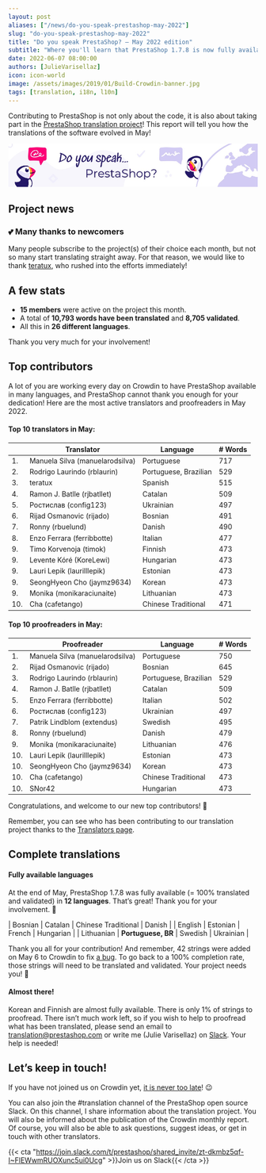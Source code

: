 ```yaml
---
layout: post
aliases: ["/news/do-you-speak-prestashop-may-2022"]
slug: "do-you-speak-prestashop-may-2022"
title: "Do you speak PrestaShop? – May 2022 edition"
subtitle: "Where you'll learn that PrestaShop 1.7.8 is now fully available in Portuguese BR"
date: 2022-06-07 08:00:00
authors: [JulieVarisellaz]
icon: icon-world
image: /assets/images/2019/01/Build-Crowdin-banner.jpg
tags: [translation, i18n, l10n]
---
```


Contributing to PrestaShop is not only about the code, it is also about taking part in the [PrestaShop translation project](https://crowdin.com/project/prestashop-official)! This report will tell you how the translations of the software evolved in May!

![Crowdin Monthly banner](/assets/images/2019/01/Build-Crowdin-banner.jpg)


## Project news

### 💕 Many thanks to newcomers

Many people subscribe to the project(s) of their choice each month, but not so many start translating straight away. For that reason, we would like to thank [teratux](https://crowdin.com/profile/teratux), who rushed into the efforts immediately!

## A few stats
 
* **15 members** were active on the project this month.
* A total of **10,793 words have been translated** and **8,705 validated**.
* All this in **26 different languages**.
 
Thank you very much for your involvement!

## Top contributors
 
A lot of you are working every day on Crowdin to have PrestaShop available in many languages, and PrestaShop cannot thank you enough for your dedication! Here are the most active translators and proofreaders in May 2022.
 
#### Top 10 translators in May:
 
| |Translator | Language | # Words
|-|---------- | -------- | ----------------
| 1. | Manuela Silva (manuelarodsilva)| Portuguese | 717
| 2. | Rodrigo Laurindo (rblaurin) | Portuguese, Brazilian | 529
| 3. | teratux | Spanish | 515
| 4. | Ramon J. Batlle (rjbatllet) | Catalan | 509
| 5. | Ростислав (config123) | Ukrainian | 497
| 6. | Rijad Osmanovic (rijado) | Bosnian | 491
| 7. | Ronny (rbuelund) | Danish | 490
| 8. | Enzo Ferrara (ferribbotte) | Italian | 477
| 9. | Timo Korvenoja (timok) | Finnish | 473
| 9. | Levente Kóré (KoreLewi) | Hungarian | 473
| 9. | Lauri Lepik (laurilllepik) | Estonian | 473
| 9. | SeongHyeon Cho (jaymz9634) | Korean | 473
| 9. | Monika (monikaraciunaite) | Lithuanian | 473
| 10. | Cha (cafetango) | Chinese Traditional | 471

#### Top 10 proofreaders in May:
 
| | Proofreader | Language | # Words
|-| ---------- | -------- | ----------------
| 1. | Manuela Silva (manuelarodsilva)| Portuguese | 750
| 2. | Rijad Osmanovic (rijado) | Bosnian | 645
| 3. | Rodrigo Laurindo (rblaurin) | Portuguese, Brazilian | 529
| 4. | Ramon J. Batlle (rjbatllet) | Catalan | 509
| 5. | Enzo Ferrara (ferribbotte) | Italian | 502
| 6. | Ростислав (config123) | Ukrainian | 497
| 7. | Patrik Lindblom (extendus) | Swedish | 495
| 8. | Ronny (rbuelund) | Danish | 479
| 9. | Monika (monikaraciunaite) | Lithuanian | 476
| 10. | Lauri Lepik (laurilllepik) | Estonian | 473
| 10. | SeongHyeon Cho (jaymz9634) | Korean | 473
| 10. | Cha (cafetango) | Chinese Traditional | 473
| 10. | SNor42 | Hungarian | 473


Congratulations, and welcome to our new top contributors! :clap:
 
Remember, you can see who has been contributing to our translation project thanks to the [Translators page](https://translators.prestashop.com/).
 
## Complete translations
 
#### Fully available languages
 
At the end of May, PrestaShop 1.7.8 was fully available (= 100% translated and validated) in **12 languages**. That’s great! Thank you for your involvement. :tada:
 
| Bosnian | Catalan | Chinese Traditional | Danish | 
| English | Estonian | French | Hungarian | 
| Lithuanian | **Portuguese, BR** | Swedish | Ukrainian |

Thank you all for your contribution! And remember, 42 strings were added on May 6 to Crowdin to fix [a bug](https://github.com/PrestaShop/ps_emailalerts/pull/57). To go back to a 100% completion rate, those strings will need to be translated and validated. Your project needs you! :muscle: 

#### Almost there!

Korean and Finnish are almost fully available. There is only 1% of strings to proofread. 
There isn’t much work left, so if you wish to help to proofread what has been translated, please send an email to translation@prestashop.com or write me (Julie Varisellaz) on [Slack](https://join.slack.com/t/prestashop/shared_invite/zt-dkmbz5qf-I~FlEWwmRUOXunc5ui0Ucg). Your help is needed!

## Let’s keep in touch!

If you have not joined us on Crowdin yet, [it is never too late](https://crowdin.com/project/prestashop-official)! :wink:

You can also join the #translation channel of the PrestaShop open source Slack. On this channel, I share information about the translation project. You will also be informed about the publication of the Crowdin monthly report. Of course, you will also be able to ask questions, suggest ideas, or get in touch with other translators.

{{< cta "https://join.slack.com/t/prestashop/shared_invite/zt-dkmbz5qf-I~FlEWwmRUOXunc5ui0Ucg" >}}Join us on Slack{{< /cta >}}
